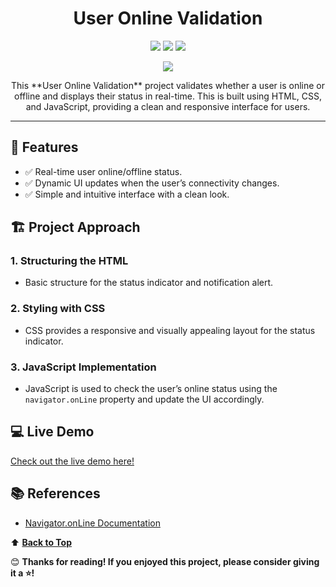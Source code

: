 <h1 align="center">User Online Validation</h1>

<p align="center">
  <img src="https://img.shields.io/badge/HTML-5-orange?style=for-the-badge&logo=html5"/>
  <img src="https://img.shields.io/badge/CSS-3-blue?style=for-the-badge&logo=css3"/>
  <img src="https://img.shields.io/badge/JavaScript-ES6-yellow?style=for-the-badge&logo=javascript"/>
</p>

<p align="center">
  <img src="https://img.shields.io/badge/status-Online-brightgreen?style=for-the-badge"/>
</p>

<p align="center"> 
This **User Online Validation** project validates whether a user is online or offline and displays their status in real-time. This is built using HTML, CSS, and JavaScript, providing a clean and responsive interface for users.
</p>

---

## 🚀 Features
- ✅ Real-time user online/offline status.
- ✅ Dynamic UI updates when the user’s connectivity changes.
- ✅ Simple and intuitive interface with a clean look.
<div align="center">
</div>

## 🏗️ Project Approach

### 1. Structuring the HTML
- Basic structure for the status indicator and notification alert.

### 2. Styling with CSS
- CSS provides a responsive and visually appealing layout for the status indicator.

### 3. JavaScript Implementation
- JavaScript is used to check the user’s online status using the `navigator.onLine` property and update the UI accordingly.

## 💻 Live Demo

[Check out the live demo here!](https://rambabu-akkapolu.github.io/user-online-validation/)

## 📚 References

- [Navigator.onLine Documentation](https://developer.mozilla.org/en-US/docs/Web/API/Navigator/onLine)

⬆️ **[Back to Top](Features)**

😊 **Thanks for reading! If you enjoyed this project, please consider giving it a ⭐!**
